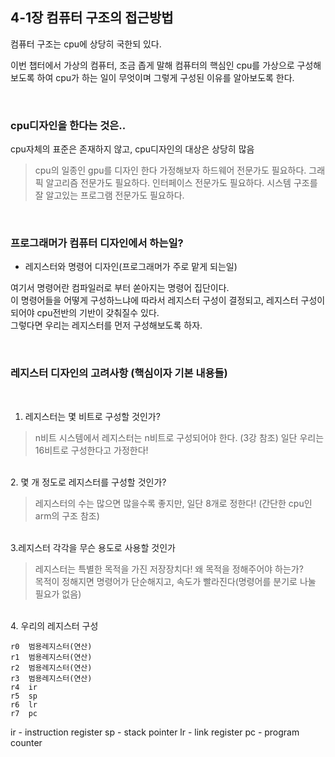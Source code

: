 ## 4-1장 컴퓨터 구조의 접근방법
컴퓨터 구조는 cpu에 상당히 국한되 있다.

이번 챕터에서 가상의 컴퓨터, 조금 좁게 말해 컴퓨터의 핵심인 cpu를 가상으로 구성해 보도록 하여
cpu가 하는 일이 무엇이며 그렇게 구성된 이유를 알아보도록 한다.

<br>

### cpu디자인을 한다는 것은..

cpu자체의 표준은 존재하지 않고, cpu디자인의 대상은 상당히 많음

>cpu의 일종인 gpu를 디자인 한다 가정해보자
하드웨어 전문가도 필요하다. 
그래픽 알고리즘 전문가도 필요하다.
인터페이스 전문가도 필요하다. 
시스템 구조를 잘 알고있는 프로그램 전문가도 필요하다.

<br>

### 프로그래머가 컴퓨터 디자인에서 하는일?

+ 레지스터와 명령어 디자인(프로그래머가 주로 맡게 되는일)

여기서 명령어란 컴파일러로 부터 쏟아지는 명령어 집단이다. <br>
이 명령어들을 어떻게 구성하느냐에 따라서 레지스터 구성이 결정되고, 레지스터 구성이 되어야 cpu전반의 기반이 갖춰질수 있다.<br>
그렇다면 우리는 레지스터를 먼저 구성해보도록 하자.

<br>

### 레지스터 디자인의 고려사항 (핵심이자 기본 내용들)

<br>

1. 레지스터는 몇 비트로 구성할 것인가?

>n비트 시스템에서 레지스터는 n비트로 구성되어야 한다. (3강 참조)
일단 우리는 16비트로 구성한다고 가정한다!

<br>
2. 몇 개 정도로 레지스터를 구성할 것인가?

>레지스터의 수는 많으면 많을수록 좋지만, 일단 8개로 정한다! (간단한 cpu인 arm의 구조 참조)

<br>
3.레지스터 각각을 무슨 용도로 사용할 것인가

 >레지스터는 특별한 목적을 가진 저장장치다! 왜 목적을 정해주어야 하는가?<br>
목적이 정해지면 명령어가 단순해지고, 속도가 빨라진다(명령어를 분기로 나눌 필요가 없음)

<br>
4. 우리의 레지스터 구성

<br>

	r0	범용레지스터(연산)
	r1	범용레지스터(연산)
	r2	범용레지스터(연산)
	r3	범용레지스터(연산)
	r4	ir
	r5	sp
	r6	lr
	r7	pc

ir - instruction register
sp - stack pointer
lr - link register
pc - program counter
